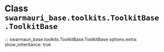 # Class `swarmauri_base.toolkits.ToolkitBase.ToolkitBase`

::: swarmauri_base.toolkits.ToolkitBase.ToolkitBase
    options.extra:
      show_inheritance: true

